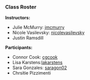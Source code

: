 ### Class Roster

**Instructors:**
- Julie McMurry: [jmcmurry](https://github.com/jmcmurry)
- Nicole Vasilevsky: [nicolevasilevsky](https://github.com/nicolevasilevsky)
- Justin Ramsdill

**Participants:**
- Connor Cook: [cgcook](https://github.com/cgcook)
- Lisa Karstens:[lakarstens](https://github.com/lakarstens)
- Sara Gonzales: [saragon02](https://github.com/saragon02)
- Chrsitie Pizzimenti

